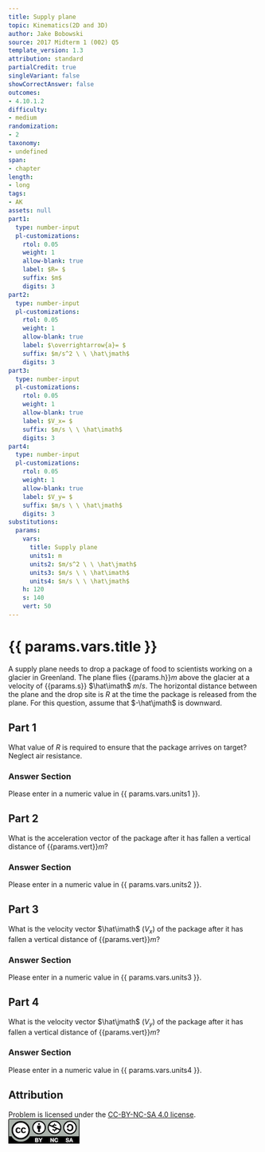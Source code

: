 ```yaml
---
title: Supply plane
topic: Kinematics(2D and 3D)
author: Jake Bobowski
source: 2017 Midterm 1 (002) Q5
template_version: 1.3
attribution: standard
partialCredit: true
singleVariant: false
showCorrectAnswer: false
outcomes:
- 4.10.1.2
difficulty:
- medium
randomization:
- 2
taxonomy:
- undefined
span:
- chapter
length:
- long
tags:
- AK
assets: null
part1:
  type: number-input
  pl-customizations:
    rtol: 0.05
    weight: 1
    allow-blank: true
    label: $R= $
    suffix: $m$
    digits: 3
part2:
  type: number-input
  pl-customizations:
    rtol: 0.05
    weight: 1
    allow-blank: true
    label: $\overrightarrow{a}= $
    suffix: $m/s^2 \ \ \hat\jmath$
    digits: 3
part3:
  type: number-input
  pl-customizations:
    rtol: 0.05
    weight: 1
    allow-blank: true
    label: $V_x= $
    suffix: $m/s \ \ \hat\imath$
    digits: 3
part4:
  type: number-input
  pl-customizations:
    rtol: 0.05
    weight: 1
    allow-blank: true
    label: $V_y= $
    suffix: $m/s \ \ \hat\jmath$
    digits: 3
substitutions:
  params:
    vars:
      title: Supply plane
      units1: m
      units2: $m/s^2 \ \ \hat\jmath$
      units3: $m/s \ \ \hat\imath$
      units4: $m/s \ \ \hat\jmath$
    h: 120
    s: 140
    vert: 50
---
```

# {{ params.vars.title }}
A supply plane needs to drop a package of food to scientists working on a glacier in Greenland.
The plane flies {{params.h}}$m$ above the glacier at a velocity of {{params.s}} $\hat\imath$ $m/s$.
The horizontal distance between the plane and the drop site is $R$ at the time the package is released from the plane.
For this question, assume that $-\hat\jmath$ is downward.

## Part 1

What value of $R$ is required to ensure that the package arrives on target? Neglect air resistance.

### Answer Section

Please enter in a numeric value in {{ params.vars.units1 }}.

## Part 2

What is the acceleration vector of the package after it has fallen a vertical distance of {{params.vert}}$m$?

### Answer Section

Please enter in a numeric value in {{ params.vars.units2 }}.

## Part 3

What is the velocity vector $\hat\imath$ ($V_x$) of the package after it has fallen a vertical distance of {{params.vert}}$m$?

### Answer Section

Please enter in a numeric value in {{ params.vars.units3 }}.

## Part 4

What is the velocity vector $\hat\jmath$ ($V_y$) of the package after it has fallen a vertical distance of {{params.vert}}$m$?

### Answer Section

Please enter in a numeric value in {{ params.vars.units4 }}.

## Attribution

Problem is licensed under the [CC-BY-NC-SA 4.0 license](https://creativecommons.org/licenses/by-nc-sa/4.0/).<br> ![The Creative Commons 4.0 license requiring attribution-BY, non-commercial-NC, and share-alike-SA license.](https://raw.githubusercontent.com/firasm/bits/master/by-nc-sa.png)
